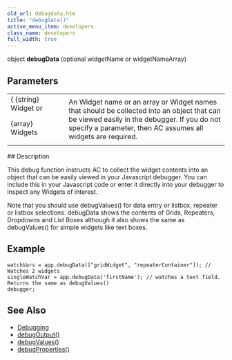```yaml
---
old_url: debugdata.htm
title: "debugData()"
active_menu_item: developers
class_name: developers
full_width: true
---
```



object **debugData** (optional widgetName or widgetNameArray)

## Parameters

<table>
<tr>
<td width="142">
{ {string} Widget or

{array} Widgets

</td>
<td width="15">
</td>
<td width="723">
An Widget name or an array or Widget names that should be collected into an object that can be viewed easily in the debugger. If you do not specify a parameter, then AC assumes all widgets are required.

</td>
</tr>
</table>
## Description

This debug function instructs AC to collect the widget contents into an object that can be easily viewed in your Javascript debugger. You can include this in your Javascript code or enter it directly into your debugger to inspect any Widgets of interest.

Note that you should use debugValues() for data entry or listbox, repeater or listbox selections. debugData shows the contents of Grids, Repeaters, Dropdowns and List Boxes although it also shows the same as debugValues() for simple widgets like text boxes.

## Example

    watchVars = app.debugData(["gridWidget", "repeaterContainer"]); // Watches 2 widgets
    singleWatchVar = app.debugData('firstName'); // watches a text field. Returns the same as debugValues()
    debugger;
       
   

## See Also

 - [Debugging](/developers/documentation/product-guide/advanced-features/testing-apps/debugging)
 - [debugOutput()](/developers/documentation/scripting-apis/client-api/app-functions/debugoutput)
 - [debugValues()](/developers/documentation/scripting-apis/client-api/app-functions/debugvalues)
 - [debugProperties()](/developers/documentation/scripting-apis/client-api/app-functions/debugproperties)

